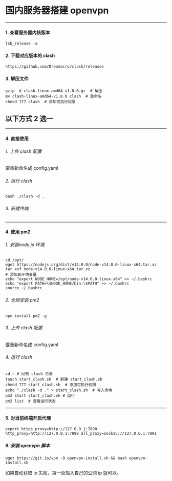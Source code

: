 # 国内服务器搭建 openvpn

------



#### 1. 查看服务器内核版本

```shell
lsb_release -a
```

#### 2. 下载对应版本的 clash

```shell
https://github.com/Dreamacro/clash/releases
```

#### 3. 解压文件

```shell
gzip -d clash-linux-amd64-v1.8.0.gz  # 解压
mv clash-linux-amd64-v1.8.0 clash  # 重命名
chmod 777 clash  # 添加可执行权限
```

以下方式 2 选一
------

------

#### 4. 直接使用

###### 1. 上传 clash 配置

要重新命名成 config.yaml

###### 2. 运行 clash

```shell
bash ./clash -d .
```

###### 3. 新建终端

------

#### 4. 使用 pm2

###### 1. 安装node.js 环境

```shell
cd /opt/
wget https://nodejs.org/dist/v14.0.0/node-v14.0.0-linux-x64.tar.xz
tar xvf node-v14.0.0-linux-x64.tar.xz
# 添加到环境变量
echo "export NODE_HOME=/opt/node-v14.0.0-linux-x64" >> ~/.bashrc
echo "export PATH=\$NODE_HOME/bin:\$PATH" >> ~/.bashrc
source ~/.bashrc
```

###### 2. 全局安装 pm2

```shell
npm install pm2 -g
```

###### 3. 上传 clash 配置

要重新命名成 config.yaml

###### 4. 运行 clash

```shell
cd ~ # 回到 clash 目录
touch start_clash.sh  # 新建 start_clash.sh
chmod 777 start_clash.sh  # 添加可执行权限
echo "./clash -d ." > start_clash.sh  # 写入命令
pm2 start start_clash.sh # 运行
pm2 list  # 查看运行状态
```

------

#### 5. 对当前终端开启代理

```shell
export https_proxy=http://127.0.0.1:7890 http_proxy=http://127.0.0.1:7890 all_proxy=socks5://127.0.0.1:7891
```

##### 6. 安装 openvpn 脚本

```shell
wget https://git.io/vpn -O openvpn-install.sh && bash openvpn-install.sh
```

如果自动获取 ip 失败，第一处输入自己的公网 ip 就可以。

